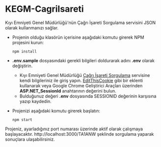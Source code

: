# KEGM-CagriIsareti

Kıyı Emniyeti Genel Müdürlüğü'nün Çağrı İşareti Sorgulama servisini JSON olarak kullanmanızı sağlar.

* Projenin olduğu klasörün içerisine aşağıdaki komutu girerek NPM projesini kurun:
  ```
  npm install
  ```

* **.env.sample** dosyasındaki gerekli bilgileri doldurarak adını **.env** olarak değiştirin.
  * Kıyı Emniyeti Genel Müdürlüğü [Çağrı İşareti Sorgulama](https://www.kiyiemniyeti.gov.tr/ehizmetler/telsiz_cagri_isareti_sorgula) servisine kendi bilgileriniz ile giriş yapın. [EditThisCookie](https://chrome.google.com/webstore/detail/editthiscookie/fngmhnnpilhplaeedifhccceomclgfbg) gibi bir eklenti kullanarak veya Google Chrome Geliştirici Araçları üzerinden **ASP.NET_SessionId** anahtarının değerini bulun.
  * Bulduğunuz değeri **.env** dosyasında SESSIONID değerinin karşısına yazıp kaydedin.
 
* Projenizi aşağıdaki komutu girerek başlatın:
  ```
  npm start
  ```

Projeniz, ayarladığınız port numarası üzerinde aktif olarak çalışmaya başlayacaktır. http://localhost:3000/TA1ANW şeklinde sorgulama yaparak sonuçlara ulaşabilirsiniz.
